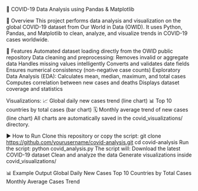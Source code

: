 🦠 COVID-19 Data Analysis using Pandas & Matplotlib

📘 Overview
This project performs data analysis and visualization on the global COVID-19 dataset from Our World in Data (OWID).
It uses Python, Pandas, and Matplotlib to clean, analyze, and visualize trends in COVID-19 cases worldwide.

🚀 Features
Automated dataset loading directly from the OWID public repository
Data cleaning and preprocessing:
Removes invalid or aggregate data
Handles missing values intelligently
Converts and validates date fields
Ensures numerical consistency (non-negative case counts)
Exploratory Data Analysis (EDA):
Calculates mean, median, maximum, and total cases
Computes correlation between new cases and deaths
Displays dataset coverage and statistics

Visualizations:
📈 Global daily new cases trend (line chart)
📊 Top 10 countries by total cases (bar chart)
🗓️ Monthly average trend of new cases (line chart)
All charts are automatically saved in the covid_visualizations/ directory.

▶️ How to Run
Clone this repository or copy the script:
git clone https://github.com/yourusername/covid-analysis.git
cd covid-analysis
Run the script:
python covid_analysis.py
The script will:
Download the latest COVID-19 dataset
Clean and analyze the data
Generate visualizations inside covid_visualizations/

📊 Example Output
Global Daily New Cases
Top 10 Countries by Total Cases
Monthly Average Cases Trend
